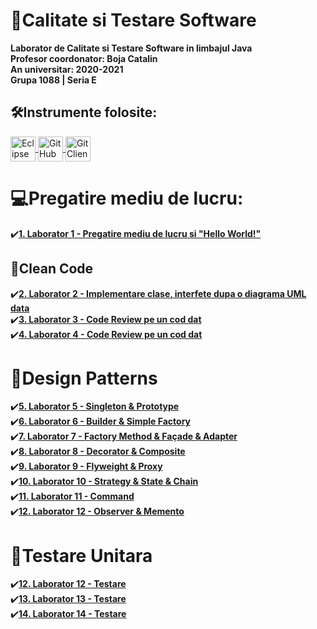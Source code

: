 # 💚Calitate si Testare Software
**Laborator de Calitate si Testare Software in limbajul Java**</br>
**Profesor coordonator: Boja Catalin**</br>
**An universitar: 2020-2021**</br>
**Grupa 1088 | Seria E**</br>


## 🛠️Instrumente folosite:
<a href = "https://www.eclipse.org/downloads/">
    <img src = "Logo/Eclipse.png" alt="Eclipse" width = "auto" height="40px" align="center" title="Eclipse" />
</a>
<a href = "https://github.com/">
    <img src = "Logo/GitHub.png" alt="GitHub" width = "auto" height="40px" align="center" title="GitHub" />
</a>
<a href = "http://git-scm.com/downloads/guis/">
    <img src = "Logo/GitClient.png" alt="GitClient" width = "auto" height="40px" align="center" title="GitClient" />
</a>

# 💻Pregatire mediu de lucru:
✔️[**1. Laborator 1 - Pregatire mediu de lucru si "Hello World!"**](https://github.com/Adriana-Giol/CTS_1088_laborator/tree/main/HelloWorld) </br>

## 🧹Clean Code
✔️[**2. Laborator 2 - Implementare clase, interfete dupa o diagrama UML data**](https://github.com/Adriana-Giol/CTS_1088_laborator/tree/main/Laborator2)</br>
✔️[**3. Laborator 3 - Code Review pe un cod dat**](https://github.com/Adriana-Giol/CTS_1088_laborator/tree/main/Laborator3)</br>
✔️[**4. Laborator 4 - Code Review pe un cod dat**](https://github.com/Adriana-Giol/CTS_1088_laborator/tree/main/Laborator3)</br>

# 🎩Design Patterns
✔️[**5. Laborator 5 - Singleton & Prototype**](https://github.com/Adriana-Giol/CTS_1088_laborator/tree/main/Laborator5%20-%20Singleton%20si%20Prototype)</br>
✔️[**6. Laborator 6 - Builder & Simple Factory**](https://github.com/Adriana-Giol/CTS_1088_laborator/tree/main/Laborator6%20-%20Builder%20si%20Factory)</br>
✔️[**7. Laborator 7 - Factory Method & Façade & Adapter**](https://github.com/Adriana-Giol/CTS_1088_laborator/tree/main/Laborator7%20-%20Factory%20Method%20-%20Facade%20-%20Adapter)</br>
✔️[**8. Laborator 8 - Decorator & Composite**](https://github.com/Adriana-Giol/CTS_1088_laborator/tree/main/Laborator8%20-%20Decorator%20-%20Composite) </br>
✔️[**9. Laborator 9 - Flyweight & Proxy**](https://github.com/Adriana-Giol/CTS_1088_laborator/tree/main/Laborator9%20-%20Flyweight%20-%20Proxy/src/ro/ase/csie/cts/g1088/dp)</br>
✔️[**10. Laborator 10 - Strategy & State & Chain**](https://github.com/Adriana-Giol/CTS_1088_laborator/tree/main/Laborator10%20-%20Strategy%20-%20State/src/ro/ase/csie/cts/g1088/dp)</br>
✔️[**11. Laborator 11 - Command**](https://github.com/Adriana-Giol/CTS_1088_laborator/tree/main/Laborator11%20-%20Command/src/ro/ase/csie/cts/g1088/dp/command)</br>
✔️[**12. Laborator 12 - Observer & Memento**](https://github.com/Adriana-Giol/CTS_1088_laborator/tree/main/Laborator12%20-%20Observer%20-%20Memento/src/ro/ase/csie/cts/g1088/dp)</br>

# 🧪Testare Unitara
✔️[**12. Laborator 12 - Testare**](https://github.com/Adriana-Giol/CTS_1088_laborator/tree/main/Laborator12%20-%20Testare%20Unitara/src/ro/ase/csie/cts/g1088/testare)</br>
✔️[**13. Laborator 13 - Testare**](https://github.com/Adriana-Giol/CTS_1088_laborator/tree/main/Laborator13%20-%20Testare%20Unitara/src/ro/ase/csie/cts/g1088/testare)</br>
✔️[**14. Laborator 14 - Testare**](https://github.com/Adriana-Giol/CTS_1088_laborator/tree/main/Laborator13%20-%20Testare%20Unitara/src/ro/ase/csie/cts/g1088/testare)</br>
